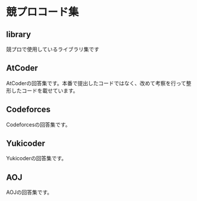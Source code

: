 # 競プロコード集

## library
競プロで使用しているライブラリ集です

## AtCoder
AtCoderの回答集です。本番で提出したコードではなく、改めて考察を行って整形したコードを載せています。

## Codeforces
Codeforcesの回答集です。

## Yukicoder
Yukicoderの回答集です。

## AOJ
AOJの回答集です。
